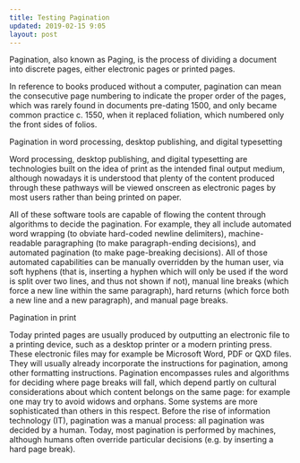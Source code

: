 ```yaml
---
title: Testing Pagination
updated: 2019-02-15 9:05
layout: post
---
```


Pagination, also known as Paging, is the process of dividing a document into discrete pages, either electronic pages or printed pages.

In reference to books produced without a computer, pagination can mean the consecutive page numbering to indicate the proper order of the pages, which was rarely found in documents pre-dating 1500, and only became common practice c. 1550, when it replaced foliation, which numbered only the front sides of folios.

Pagination in word processing, desktop publishing, and digital typesetting

Word processing, desktop publishing, and digital typesetting are technologies built on the idea of print as the intended final output medium, although nowadays it is understood that plenty of the content produced through these pathways will be viewed onscreen as electronic pages by most users rather than being printed on paper.

All of these software tools are capable of flowing the content through algorithms to decide the pagination. For example, they all include automated word wrapping (to obviate hard-coded newline delimiters), machine-readable paragraphing (to make paragraph-ending decisions), and automated pagination (to make page-breaking decisions). All of those automated capabilities can be manually overridden by the human user, via soft hyphens (that is, inserting a hyphen which will only be used if the word is split over two lines, and thus not shown if not), manual line breaks (which force a new line within the same paragraph), hard returns (which force both a new line and a new paragraph), and manual page breaks.

Pagination in print

Today printed pages are usually produced by outputting an electronic file to a printing device, such as a desktop printer or a modern printing press. These electronic files may for example be Microsoft Word, PDF or QXD files. They will usually already incorporate the instructions for pagination, among other formatting instructions. Pagination encompasses rules and algorithms for deciding where page breaks will fall, which depend partly on cultural considerations about which content belongs on the same page: for example one may try to avoid widows and orphans. Some systems are more sophisticated than others in this respect. Before the rise of information technology (IT), pagination was a manual process: all pagination was decided by a human. Today, most pagination is performed by machines, although humans often override particular decisions (e.g. by inserting a hard page break).
